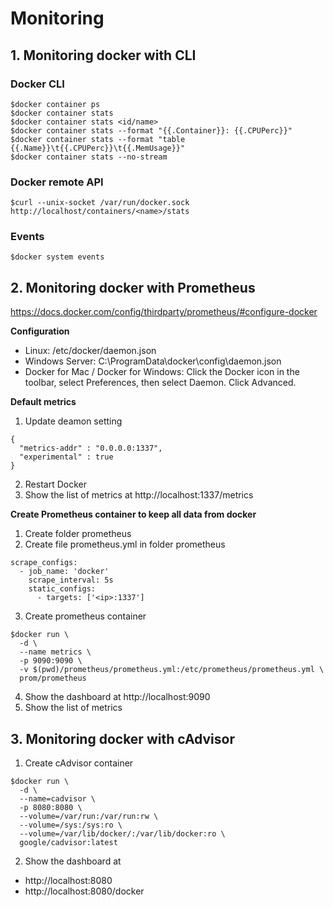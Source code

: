 # Monitoring

## 1. Monitoring docker with CLI

### Docker CLI
```
$docker container ps
$docker container stats
$docker container stats <id/name>
$docker container stats --format "{{.Container}}: {{.CPUPerc}}"
$docker container stats --format "table {{.Name}}\t{{.CPUPerc}}\t{{.MemUsage}}"
$docker container stats --no-stream
```

### Docker remote API
```
$curl --unix-socket /var/run/docker.sock http://localhost/containers/<name>/stats
```

### Events
```
$docker system events
```

## 2. Monitoring docker with Prometheus
https://docs.docker.com/config/thirdparty/prometheus/#configure-docker

<b>Configuration</b>
* Linux: /etc/docker/daemon.json
* Windows Server: C:\ProgramData\docker\config\daemon.json
* Docker for Mac / Docker for Windows: Click the Docker icon in the toolbar, select Preferences, then select Daemon. Click Advanced.

<b>Default metrics</b>

1. Update deamon setting
```
{
  "metrics-addr" : "0.0.0.0:1337",
  "experimental" : true
}
```

2. Restart Docker
3. Show the list of metrics at http://localhost:1337/metrics

<b>Create Prometheus container to keep all data from docker</b>

1. Create folder prometheus
2. Create file prometheus.yml in folder prometheus
```
scrape_configs:
  - job_name: 'docker'
    scrape_interval: 5s
    static_configs:
      - targets: ['<ip>:1337']
```
3. Create prometheus container
```
$docker run \
  -d \
  --name metrics \
  -p 9090:9090 \
  -v $(pwd)/prometheus/prometheus.yml:/etc/prometheus/prometheus.yml \
  prom/prometheus
```

4. Show the dashboard at http://localhost:9090
5. Show the list of metrics

## 3. Monitoring docker with cAdvisor
1. Create cAdvisor container
```
$docker run \
  -d \
  --name=cadvisor \
  -p 8080:8080 \
  --volume=/var/run:/var/run:rw \
  --volume=/sys:/sys:ro \
  --volume=/var/lib/docker/:/var/lib/docker:ro \
  google/cadvisor:latest
```

2. Show the dashboard at 
* http://localhost:8080
* http://localhost:8080/docker